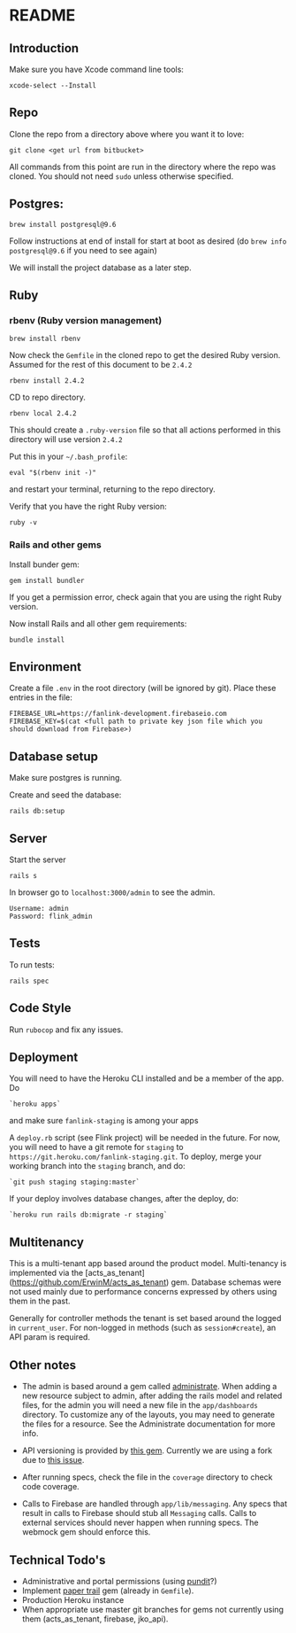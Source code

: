 # README

## Introduction

Make sure you have Xcode command line tools:

    xcode-select --Install

## Repo

Clone the repo from a directory above where you want it to love:

    git clone <get url from bitbucket>
    
All commands from this point are run in the directory where the repo was cloned. You
should not need `sudo` unless otherwise specified.
    
## Postgres:

    brew install postgresql@9.6

Follow instructions at end of install for start at boot as desired (do `brew info postgresql@9.6` if you need to see again)

We will install the project database as a later step.

## Ruby 

### rbenv (Ruby version management) 

    brew install rbenv

Now check the `Gemfile` in the cloned repo to get the desired Ruby version. Assumed
for the rest of this document to be `2.4.2`  

    rbenv install 2.4.2
    
CD to repo directory.

    rbenv local 2.4.2
    
This should create a `.ruby-version` file so that all actions performed in this directory
will use version `2.4.2`                

Put this in your `~/.bash_profile`:

    eval "$(rbenv init -)"
    
and restart your terminal, returning to the repo directory.

Verify that you have the right Ruby version:

    ruby -v

### Rails and other gems
        
Install bunder gem:

    gem install bundler
    
If you get a permission error, check again that you are using the right Ruby version.

Now install Rails and all other gem requirements:

    bundle install

## Environment

Create a file `.env` in the root directory (will be ignored by git). Place these 
entries in the file:

    FIREBASE_URL=https://fanlink-development.firebaseio.com
    FIREBASE_KEY=$(cat <full path to private key json file which you should download from Firebase>)

    
## Database setup

Make sure postgres is running.

Create and seed the database:

    rails db:setup
    
## Server

Start the server

    rails s

In browser go to `localhost:3000/admin` to see the admin.

    Username: admin
    Password: flink_admin
    
        
## Tests

To run tests:

    rails spec

## Code Style

Run `rubocop` and fix any issues.
  
## Deployment

You will need to have the Heroku CLI installed and be a member of the app. Do

    `heroku apps`

and make sure `fanlink-staging` is among your apps

A `deploy.rb` script (see Flink project) will be needed in the future. For now, you will need to have a git remote
for `staging` to `https://git.heroku.com/fanlink-staging.git`. To deploy, merge your working branch into
the `staging` branch, and do:
 
    `git push staging staging:master`
    
If your deploy involves database changes, after the deploy, do:

    `heroku run rails db:migrate -r staging`
        
## Multitenancy

This is a multi-tenant app based around the product model. Multi-tenancy is implemented via the [acts_as_tenant]
(https://github.com/ErwinM/acts_as_tenant) gem. Database schemas were not used mainly due to performance concerns expressed
by others using them in the past.

Generally for controller methods the tenant is set based around the logged in `current_user`. For non-logged in 
methods (such as `session#create`), an API param is required.

## Other notes

* The admin is based around a gem called [administrate](https://github.com/thoughtbot/administrate). When adding
a new resource subject to admin, after adding the rails model and related files, 
for the admin you will need a new file in the `app/dashboards` directory. To customize
any of the layouts, you may need to generate the files for a resource. See the
Administrate documentation for more info.

* API versioning is provided by [this gem](https://github.com/jwoertink/jko_api). Currently
we are using a fork due to [this issue](https://github.com/jwoertink/jko_api/issues/7).

* After running specs, check the file in the `coverage` directory to
check code coverage.

* Calls to Firebase are handled through `app/lib/messaging`. Any specs
that result in calls to Firebase should stub all `Messaging` calls. Calls
to external services should never happen when running specs. The webmock
gem should enforce this.

## Technical Todo's

* Administrative and portal permissions (using [pundit](https://github.com/varvet/pundit)?)
* Implement [paper trail](https://github.com/airblade/paper_trail) gem (already in `Gemfile`).
* Production Heroku instance
* When appropriate use master git branches for gems not currently using them (acts_as_tenant, firebase, jko_api).

    